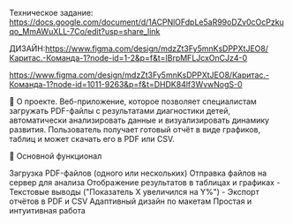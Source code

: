 Техническое задание: https://docs.google.com/document/d/1ACPNlOFdpLe5aR99oDZv0cOcPzkuqo_MmAWuXLL-7Co/edit?usp=share_link

ДИЗАЙН:https://www.figma.com/design/mdzZt3Fy5mnKsDPPXtJEO8/Каритас.-Команда-1?node-id=1-2&p=f&t=IBrpMFLJcxOnCJz4-0

https://www.figma.com/design/mdzZt3Fy5mnKsDPPXtJEO8/Каритас.-Команда-1?node-id=1011-9263&p=f&t=DHDK84lf3WvwNogS-0


📘 О проекте. 
Веб-приложение, которое позволяет специалистам загружать PDF-файлы с результатами диагностики детей, автоматически анализировать данные и визуализировать динамику развития. Пользователь получает готовый отчёт в виде графиков, таблиц и может скачать его в PDF или CSV. 

🚀 Основной функционал

Загрузка PDF-файлов (одного или нескольких)
Отправка файлов на сервер для анализа
Отображение результатов в таблицах и графиках -
Текстовые выводы ("Показатель X увеличился на Y%") -
Экспорт отчётов в PDF и CSV
Адаптивный дизайн по макетам
Простая и интуитивная работа

